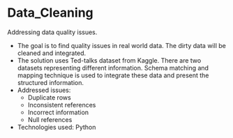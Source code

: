 # Data_Cleaning
Addressing data quality issues.

- The goal is to find quality issues in real world data. The dirty data will be cleaned and integrated.
- The solution uses Ted-talks dataset from Kaggle. There are two datasets representing different information. Schema matching and mapping technique is used to integrate these data and present the structured information.
- Addressed issues:
  - Duplicate rows
  - Inconsistent references
  - Incorrect information
  - Null references
- Technologies used: Python
